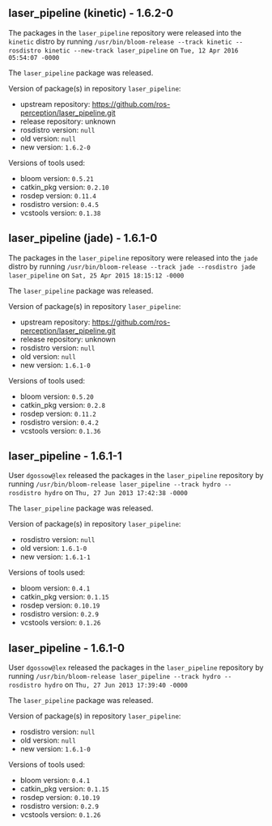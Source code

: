 ## laser_pipeline (kinetic) - 1.6.2-0

The packages in the `laser_pipeline` repository were released into the `kinetic` distro by running `/usr/bin/bloom-release --track kinetic --rosdistro kinetic --new-track laser_pipeline` on `Tue, 12 Apr 2016 05:54:07 -0000`

The `laser_pipeline` package was released.

Version of package(s) in repository `laser_pipeline`:

- upstream repository: https://github.com/ros-perception/laser_pipeline.git
- release repository: unknown
- rosdistro version: `null`
- old version: `null`
- new version: `1.6.2-0`

Versions of tools used:

- bloom version: `0.5.21`
- catkin_pkg version: `0.2.10`
- rosdep version: `0.11.4`
- rosdistro version: `0.4.5`
- vcstools version: `0.1.38`


## laser_pipeline (jade) - 1.6.1-0

The packages in the `laser_pipeline` repository were released into the `jade` distro by running `/usr/bin/bloom-release --track jade --rosdistro jade laser_pipeline` on `Sat, 25 Apr 2015 18:15:12 -0000`

The `laser_pipeline` package was released.

Version of package(s) in repository `laser_pipeline`:
- upstream repository: https://github.com/ros-perception/laser_pipeline.git
- release repository: unknown
- rosdistro version: `null`
- old version: `null`
- new version: `1.6.1-0`

Versions of tools used:
- bloom version: `0.5.20`
- catkin_pkg version: `0.2.8`
- rosdep version: `0.11.2`
- rosdistro version: `0.4.2`
- vcstools version: `0.1.36`


## laser_pipeline - 1.6.1-1

User `dgossow@lex` released the packages in the `laser_pipeline` repository by running `/usr/bin/bloom-release laser_pipeline --track hydro --rosdistro hydro` on `Thu, 27 Jun 2013 17:42:38 -0000`

The `laser_pipeline` package was released.

Version of package(s) in repository `laser_pipeline`:
- rosdistro version: `null`
- old version: `1.6.1-0`
- new version: `1.6.1-1`

Versions of tools used:
- bloom version: `0.4.1`
- catkin_pkg version: `0.1.15`
- rosdep version: `0.10.19`
- rosdistro version: `0.2.9`
- vcstools version: `0.1.26`


## laser_pipeline - 1.6.1-0

User `dgossow@lex` released the packages in the `laser_pipeline` repository by running `/usr/bin/bloom-release laser_pipeline --track hydro --rosdistro hydro` on `Thu, 27 Jun 2013 17:39:40 -0000`

The `laser_pipeline` package was released.

Version of package(s) in repository `laser_pipeline`:
- rosdistro version: `null`
- old version: `null`
- new version: `1.6.1-0`

Versions of tools used:
- bloom version: `0.4.1`
- catkin_pkg version: `0.1.15`
- rosdep version: `0.10.19`
- rosdistro version: `0.2.9`
- vcstools version: `0.1.26`


